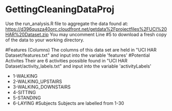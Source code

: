 # GettingCleaningDataProj
Use the run_analysis.R file to aggregate the data found at:   https://d396qusza40orc.cloudfront.net/getdata%2Fprojectfiles%2FUCI%20HAR%20Dataset.zip
You may uncomment Line #5 to download a fresh copy of the data to your working directory.

#Features (Columns)
  The columns of this data set are held in "UCI HAR Dataset/features.txt" and input into the variable 'features'
#Potential Activites
  Their are 6 activities possible found in "UCI HAR Dataset/activity_labels.txt" and input into the variable 'activityLabels'
  - 1-WALKING
  - 2-WALKING_UPSTAIRS
  - 3-WALKING_DOWNSTAIRS
  - 4-SITTING
  - 5-STANDING
  - 6-LAYING
#Subjects
  Subjects are labelled from 1-30

